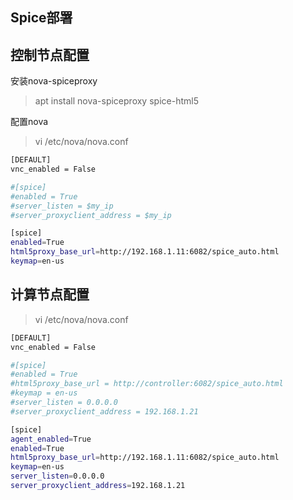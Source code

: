 
## Spice部署

控制节点配置
---

安装nova-spiceproxy
> apt install nova-spiceproxy spice-html5


配置nova
> vi /etc/nova/nova.conf 
```bash
[DEFAULT]
vnc_enabled = False

#[spice]
#enabled = True
#server_listen = $my_ip
#server_proxyclient_address = $my_ip

[spice]
enabled=True
html5proxy_base_url=http://192.168.1.11:6082/spice_auto.html
keymap=en-us
```

计算节点配置
---

> vi /etc/nova/nova.conf 
```bash
[DEFAULT]
vnc_enabled = False

#[spice]
#enabled = True
#html5proxy_base_url = http://controller:6082/spice_auto.html
#keymap = en-us
#server_listen = 0.0.0.0
#server_proxyclient_address = 192.168.1.21

[spice]
agent_enabled=True
enabled=True
html5proxy_base_url=http://192.168.1.11:6082/spice_auto.html
keymap=en-us
server_listen=0.0.0.0
server_proxyclient_address=192.168.1.21
```

